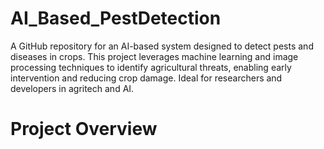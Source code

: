 # AI_Based_PestDetection
A GitHub repository for an AI-based system designed to detect pests and diseases in crops. This project leverages machine learning and image processing techniques to identify agricultural threats, enabling early intervention and reducing crop damage. Ideal for researchers and developers in agritech and AI.
# Project Overview
